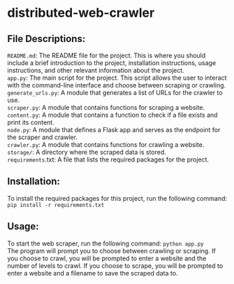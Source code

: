 # distributed-web-crawler

## File Descriptions:

`README.md`: The README file for the project. This is where you should include a brief introduction to the project, installation instructions, usage instructions, and other relevant information about the project.<br />
`app.py`: The main script for the project. This script allows the user to interact with the command-line interface and choose between scraping or crawling.<br />
`generate_urls.py`: A module that generates a list of URLs for the crawler to use.<br />
`scraper.py`: A module that contains functions for scraping a website.<br />
`content.py`: A module that contains a function to check if a file exists and print its content.<br />
`node.py`: A module that defines a Flask app and serves as the endpoint for the scraper and crawler.<br />
`crawler.py`: A module that contains functions for crawling a website.<br />
`storage/`: A directory where the scraped data is stored.<br />
`requirements`.txt: A file that lists the required packages for the project.

## Installation:
To install the required packages for this project, run the following command:
`pip install -r requirements.txt
`
## Usage:
To start the web scraper, run the following command:
`
python app.py
`
<br />The program will prompt you to choose between crawling or scraping. If you choose to crawl, you will be prompted to enter a website and the number of levels to crawl. If you choose to scrape, you will be prompted to enter a website and a filename to save the scraped data to.
